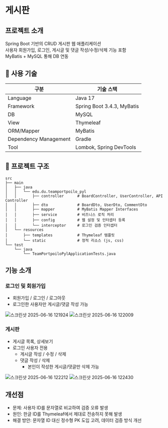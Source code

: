 # 게시판

## 프로젝트 소개
Spring Boot 기반의 CRUD 게시판 웹 애플리케이션   
사용자 회원가입, 로그인, 게시글 및 댓글 작성/수정/삭제 기능 포함   
MyBatis + MySQL 통해 DB 연동


## 🔧 사용 기술

| 구분 | 기술 스택 |
|------|----------|
| Language | Java 17 |
| Framework | Spring Boot 3.4.3, MyBatis |
| DB | MySQL |
| View | Thymeleaf |
| ORM/Mapper | MyBatis |
| Dependency Management | Gradle |
| Tool | Lombok, Spring DevTools |


## 📁 프로젝트 구조

```
src
├── main
│   ├── java
│   │   └── edu.du.teamportpoilo_pyl
│   │       ├── controller      # BoardController, UserController, API Controller
│   │       ├── dto             # BoardDto, UserDto, CommentDto
│   │       ├── mapper          # MyBatis Mapper Interfaces
│   │       ├── service         # 비즈니스 로직 처리
│   │       ├── config          # 웹 설정 및 인터셉터 등록
│   │       └── interceptor     # 로그인 검증 인터셉터
│   └── resources
│       ├── templates           # Thymeleaf 템플릿
│       └── static              # 정적 리소스 (js, css)
└── test
    └── java
        └── TeamPortpoiloPylApplicationTests.java
```


## 기능 소개

### 로그인 및 회원가입
- 회원가입 / 로그인 / 로그아웃
- 로그인한 사용자만 게시글/댓글 작성 가능

![스크린샷 2025-06-16 121924](https://github.com/user-attachments/assets/d40d6d03-aef6-4244-949d-e05a859849bf)
![스크린샷 2025-06-16 122009](https://github.com/user-attachments/assets/1913e3b1-beaa-4ecc-9a2c-4a25e2d497f2)


### 게시판
- 게시글 목록, 상세보기
- 로그인 사용자 전용
  - 게시글 작성 / 수정 / 삭제
  - 댓글 작성 / 삭제 
    - 본인이 작성한 게시글/댓글만 삭제 가능

![스크린샷 2025-06-16 122212](https://github.com/user-attachments/assets/73493910-2c2a-4c92-a11b-b8f1e89a213a)
![스크린샷 2025-06-16 122430](https://github.com/user-attachments/assets/b65afa4a-5e3b-410f-8691-73bb0ad55e12)


## 개선점
- 문제: 사용자 ID를 문자열로 비교하여 검증 오류 발생
- 원인: 한글 ID를 Thymeleaf에서 제대로 전송하지 못해 발생
- 해결 방안: 문자열 ID 대신 정수형 PK 도입 고려, 데이터 검증 방식 개선
